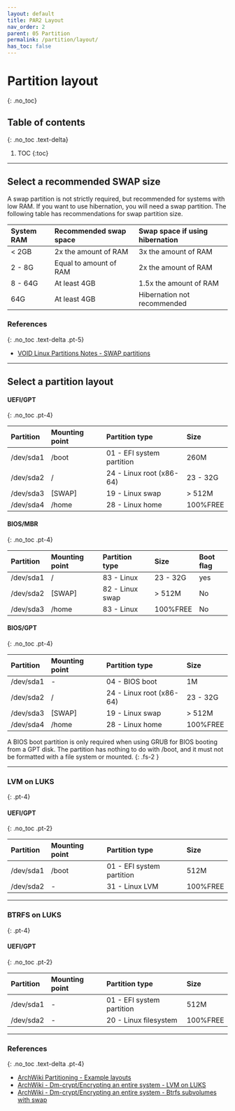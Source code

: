 ```yaml
---
layout: default
title: PAR2 Layout
nav_order: 2
parent: 05 Partition
permalink: /partition/layout/
has_toc: false
---
```


# Partition layout
{: .no_toc}

## Table of contents
{: .no_toc .text-delta}

1. TOC
{:toc}

---

## Select a recommended SWAP size

A swap partition is not strictly required, but recommended for systems with low RAM. If you want to use hibernation, you will need a swap partition. The following table has recommendations for swap partition size.

| System RAM | Recommended swap space | Swap space if using hibernation |
| :--------- | :--------------------- | :------------------------------ |
| < 2GB      | 2x the amount of RAM   | 3x the amount of RAM            |
| 2 - 8G     | Equal to amount of RAM | 2x the amount of RAM            |
| 8 - 64G    | At least 4GB           | 1.5x the amount of RAM          |
| 64G        | At least 4GB           | Hibernation not recommended     |

### References
{: .no_toc .text-delta .pt-5}

- [VOID Linux Partitions Notes - SWAP partitions](https://docs.voidlinux.org/installation/live-images/partitions.html#swap-partitions)

---

## Select a partition layout

#### UEFI/GPT
{: .no_toc .pt-4}

| Partition | Mounting point | Partition type            | Size     |
| :-------- | :------------- | :------------------------ | :------- |
| /dev/sda1 | /boot          | 01 - EFI system partition | 260M     |
| /dev/sda2 | /              | 24 - Linux root (x86-64)  | 23 - 32G |
| /dev/sda3 | [SWAP]         | 19 - Linux swap           | > 512M   |
| /dev/sda4 | /home          | 28 - Linux home           | 100%FREE |

#### BIOS/MBR
{: .no_toc .pt-4}

| Partition | Mounting point | Partition type            | Size     | Boot flag |
| :-------- | :------------- | :------------------------ | :------- | :-------- |
| /dev/sda1 | /              | 83 - Linux                | 23 - 32G | yes       |
| /dev/sda2 | [SWAP]         | 82 - Linux swap           | > 512M   | No        |
| /dev/sda3 | /home          | 83 - Linux                | 100%FREE | No        |

#### BIOS/GPT
{: .no_toc .pt-4}

| Partition | Mounting point | Partition type            | Size     |
| :-------- | :------------- | :------------------------ | :------- |
| /dev/sda1 | -              | 04 - BIOS boot            | 1M       |
| /dev/sda2 | /              | 24 - Linux root (x86-64)  | 23 - 32G |
| /dev/sda3 | [SWAP]         | 19 - Linux swap           | > 512M   |
| /dev/sda4 | /home          | 28 - Linux home           | 100%FREE |

A BIOS boot partition is only required when using GRUB for BIOS booting from a GPT disk. The partition has nothing to do with /boot, and it must not be formatted with a file system or mounted.
{: .fs-2 }

---

### LVM on LUKS
{: .pt-4}

#### UEFI/GPT
{: .no_toc .pt-2}

| Partition | Mounting point | Partition type            | Size     |
| :-------- | :------------- | :------------------------ | :------- |
| /dev/sda1 | /boot          | 01 - EFI system partition | 512M     |
| /dev/sda2 | -              | 31 - Linux LVM            | 100%FREE |

---

### BTRFS on LUKS
{: .pt-4}

#### UEFI/GPT
{: .no_toc .pt-2}

| Partition | Mounting point | Partition type            | Size     |
| :-------- | :------------- | :------------------------ | :------- |
| /dev/sda1 | -              | 01 - EFI system partition | 512M     |
| /dev/sda2 | -              | 20 - Linux filesystem     | 100%FREE |

---

### References
{: .no_toc .text-delta .pt-4}

- [ArchWiki Partitioning - Example layouts](https://wiki.archlinux.org/index.php/Partitioning#Example_layouts)
- [ArchWiki - Dm-crypt/Encrypting an entire system - LVM on LUKS](https://wiki.archlinux.org/index.php/Dm-crypt/Encrypting_an_entire_system#LVM_on_LUKS)
- [ArchWiki - Dm-crypt/Encrypting an entire system - Btrfs subvolumes with swap](https://wiki.archlinux.org/index.php/Dm-crypt/Encrypting_an_entire_system#Btrfs_subvolumes_with_swap)
